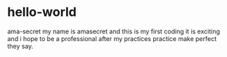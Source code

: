 # hello-world
ama-secret
my name is amasecret and this is my first coding
it is exciting 
and i hope to be a professional after my practices
practice make perfect they say.
